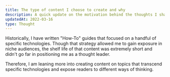 ```yaml
---
title: The type of content I choose to create and why
description: A quick update on the motivation behind the thoughts I share
updatedAt: 2022-03-16
type: Thought
---
```


Historically, I have written "How-To" guides that focused on a handful of specific technologies. Though that strategy allowed me to gain exposure in niche audiences, the shelf life of that content was extremely short and didn't go far in positioning me as a thought leader.

Therefore, I am leaning more into creating content on topics that transcend specific technologies and expose readers to different ways of thinking.